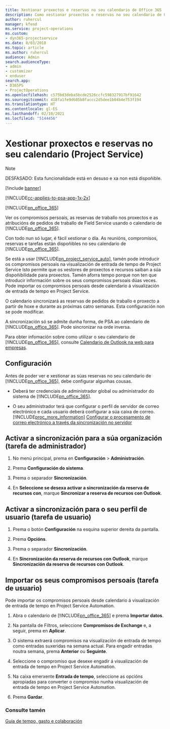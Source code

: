 ```yaml
---
title: Xestionar proxectos e reservas no seu calendario de Office 365
description: Como xestionar proxectos e reservas no seu calendario de Office 365
author: ruhercul
manager: kfend
ms.service: project-operations
ms.custom:
- dyn365-projectservice
ms.date: 8/03/2018
ms.topic: article
ms.author: ruhercul
audience: Admin
search.audienceType:
- admin
- customizer
- enduser
search.app:
- D365PS
- ProjectOperations
ms.openlocfilehash: c575bd3deba5bcde2526ccfc598327917bf91642
ms.sourcegitcommit: 418fa1fe9d605b8faccc2d5dee1b04b4e753f194
ms.translationtype: HT
ms.contentlocale: gl-ES
ms.lasthandoff: 02/10/2021
ms.locfileid: "5144456"
---
```

# <a name="manage-projects-and-bookings-in-your-calendar-project-service"></a>Xestionar proxectos e reservas no seu calendario (Project Service)

> [!Note]
> DESFASADO: Esta funcionalidade está en desuso e xa non está dispoñible.

[!include [banner](../includes/psa-now-project-operations.md)]

[!INCLUDE[cc-applies-to-psa-app-1x-2x](../includes/cc-applies-to-psa-app-1x-2x.md)]

[!INCLUDE[pn_office_365](../includes/pn-office-365.md)] 

Ver os compromisos persoais, as reservas de traballo nos proxectos e as atribucións de pedidos de traballo de Field Service usando o calendario de [!INCLUDE[pn_office_365](../includes/pn-office-365.md)].  
  
 Con todo nun só lugar, é fácil xestionar o día. As reunións, compromisos, reservas e tarefas están dispoñibles no seu calendario de [!INCLUDE[pn_office_365](../includes/pn-office-365.md)].  
  
 Se está a usar [!INCLUDE[pn_project_service_auto](../includes/pn-project-service-auto.md)], tamén pode introducir os compromisos persoais na visualización de entrada de tempo de Project Service Isto permite que os xestores de proxectos e recursos saiban a súa dispoñibilidade para proxectos. Tamén aforra tempo porque non ten que introducir información sobre os seus compromisos persoais dúas veces. Pode importar os compromisos persoais desde calendario á visualización de entrada de tempo en Project Service.  
  
 O calendario sincronizará as reservas de pedidos de traballo e proxecto a partir de hoxe e durante as próximas catro semanas. Esta configuración non se pode modificar.  
  
 A sincronización só se admite dunha forma, de PSA ao calendario de [!INCLUDE[pn_office_365](../includes/pn-office-365.md)]. Pode sincronizar na orde inversa. 
  
 Para obter infomación sobre como utilizar o seu calendario de [!INCLUDE[pn_office_365](../includes/pn-office-365.md)], consulte [Calendario de Outlook na web para empresas](https://support.office.com/article/Calendar-in-Outlook-on-the-web-for-business-5219c457-d1fe-4c2f-9032-1a816b88e936).  
  
## <a name="setup"></a>Configuración  
 Antes de poder ver e xestionar as súas reservas no seu calendario de [!INCLUDE[pn_office_365](../includes/pn-office-365.md)], debe configurar algunhas cousas.  
  
- Deberá ter credenciais de administrador global ou administrador do sistema de [!INCLUDE[pn_office_365](../includes/pn-office-365.md)].  
  
- O seu administrador terá que configurar o perfil de servidor de correo electrónico e cada usuario deberá configurar a súa caixa de correo. [!INCLUDE[proc_more_information](../includes/proc-more-information.md)] [Configurar o procesamento de correo electrónico a través da sincronización no servidor](https://docs.microsoft.com/dynamics365/customerengagement/on-premises/admin/set-up-server-side-synchronization-of-email-appointments-contacts-and-tasks)  
  
## <a name="turn-on-synchronization-for-your-organization-admin-task"></a>Activar a sincronización para a súa organización (tarefa de administrador)  
  
1.  No menú principal, prema en **Configuración** > **Administración**.  
  
2.  Prema **Configuración do sistema**.  
  
3.  Prema o separador **Sincronización**.  
  
4.  En **Seleccione se desexa activar a sincronización da reserva de recursos con**, marque **Sincronizar a reserva de recursos con Outlook**.  
  
## <a name="turn-on-synchronization-for-your-user-profile-user-task"></a>Activar a sincronización para o seu perfil de usuario (tarefa de usuario)  
  
1.  Prema o botón **Configuración**  na esquina superior dereita da pantalla.  
  
2.  Prema **Opcións**.  
  
3.  Prema o separador **Sincronización**.  
  
4.  En **Sincronización da reserva de recursos con Outlook**, marque **Sincronización da reserva de recursos con Outlook**.  
  
## <a name="import-your-personal-appointments-user-task"></a>Importar os seus compromisos persoais (tarefa de usuario)  
 Pode importar os compromisos persoais desde calendario á visualización de entrada de tempo en Project Service Automation.  
  
1. Abra o calendario de [!INCLUDE[pn_office_365](../includes/pn-office-365.md)] e prema **Importar datos**.  
  
2. Na pantalla de Filtros, seleccione **Compromisos de Exchange** e, a seguir, prema en **Aplicar**.  
  
3. O sistema extraerá compromisos na visualización de entrada de tempo como entradas suxeridas na semana actual. Para engadir entradas noutra semana, prema **Anterior** ou **Seguinte**.  
  
4. Seleccione o compromiso que desexe engadir á visualización de entrada de tempo en Project Service Automation.  
  
5. Na caixa emerxente **Entrada de tempo**, seleccione as opcións apropiadas para converter o compromiso nunha visualización de entrada de tempo en Project Service Automation.  
  
6. Prema **Gardar**.  
  
### <a name="see-also"></a>Consulte tamén  
 [Guía de tempo, gasto e colaboración](../psa/time-expense-collaboration-guide.md)
